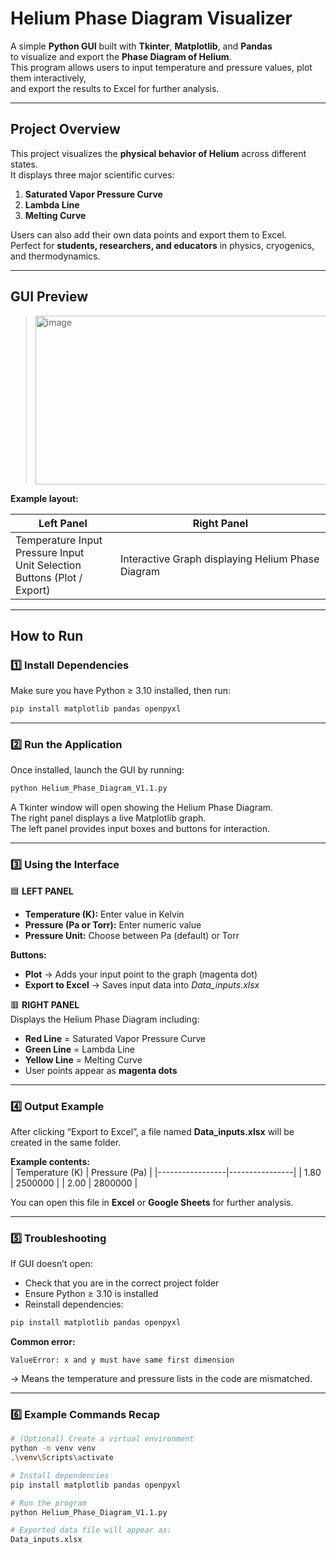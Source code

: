 # Helium Phase Diagram Visualizer  

A simple **Python GUI** built with **Tkinter**, **Matplotlib**, and **Pandas**  
to visualize and export the **Phase Diagram of Helium**.  
This program allows users to input temperature and pressure values, plot them interactively,  
and export the results to Excel for further analysis.

---

## Project Overview

This project visualizes the **physical behavior of Helium** across different states.  
It displays three major scientific curves:

1. **Saturated Vapor Pressure Curve**  
2. **Lambda Line**  
3. **Melting Curve**

Users can also add their own data points and export them to Excel.  
Perfect for **students, researchers, and educators** in physics, cryogenics, and thermodynamics.

---

## GUI Preview

> <img width="478" height="270" alt="image" src="https://github.com/user-attachments/assets/19bfac24-65a4-4208-a708-cf7b15065231" />

**Example layout:**

| **Left Panel** | **Right Panel** |
|----------------|----------------|
| Temperature Input<br>Pressure Input<br>Unit Selection<br>Buttons (Plot / Export) | Interactive Graph displaying Helium Phase Diagram |

---

## How to Run 

### 1️⃣ Install Dependencies
Make sure you have Python ≥ 3.10 installed, then run:

```bash
pip install matplotlib pandas openpyxl
```

---

### 2️⃣ Run the Application
Once installed, launch the GUI by running:

```bash
python Helium_Phase_Diagram_V1.1.py
```

A Tkinter window will open showing the Helium Phase Diagram.  
The right panel displays a live Matplotlib graph.  
The left panel provides input boxes and buttons for interaction.

---

### 3️⃣ Using the Interface
🟦 **LEFT PANEL**  
- **Temperature (K):** Enter value in Kelvin  
- **Pressure (Pa or Torr):** Enter numeric value  
- **Pressure Unit:** Choose between Pa (default) or Torr  

**Buttons:**  
- **Plot** → Adds your input point to the graph (magenta dot)  
- **Export to Excel** → Saves input data into *Data_inputs.xlsx*  

🟥 **RIGHT PANEL**  
Displays the Helium Phase Diagram including:  
- **Red Line** = Saturated Vapor Pressure Curve  
- **Green Line** = Lambda Line  
- **Yellow Line** = Melting Curve  
- User points appear as **magenta dots**  

---

### 4️⃣ Output Example
After clicking “Export to Excel”, a file named **Data_inputs.xlsx** will be created in the same folder.  

**Example contents:**  
| Temperature (K) | Pressure (Pa) |
|-----------------|----------------|
| 1.80 | 2500000 |
| 2.00 | 2800000 |

You can open this file in **Excel** or **Google Sheets** for further analysis.

---

### 5️⃣ Troubleshooting
If GUI doesn’t open:  
- Check that you are in the correct project folder  
- Ensure Python ≥ 3.10 is installed  
- Reinstall dependencies:

```bash
pip install matplotlib pandas openpyxl
```

**Common error:**
```
ValueError: x and y must have same first dimension
```
→ Means the temperature and pressure lists in the code are mismatched.  

---

### 6️⃣ Example Commands Recap
```bash
# (Optional) Create a virtual environment
python -m venv venv
.\venv\Scripts\activate

# Install dependencies
pip install matplotlib pandas openpyxl

# Run the program
python Helium_Phase_Diagram_V1.1.py

# Exported data file will appear as:
Data_inputs.xlsx
```
